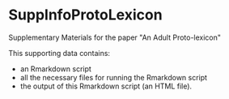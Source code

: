 # SuppInfoProtoLexicon
Supplementary Materials for the paper "An Adult Proto-lexicon"

This supporting data contains:
- an Rmarkdown script
- all the necessary files for running the Rmarkdown script
- the output of this Rmarkdown script (an HTML file).
